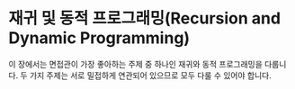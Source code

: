 # 재귀 및 동적 프로그래밍(Recursion and Dynamic Programming)
이 장에서는 면접관이 가장 좋아하는 주제 중 하나인 재귀와 동적 프로그래밍을 다룹니다. 두 가지 주제는 서로 밀접하게 연관되어 있으므로 모두 다룰 수 있어야 합니다.